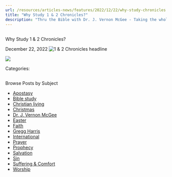 ```yaml
---
url: /resources/articles-news/features/2022/12/22/why-study-chronicles
title: "Why Study 1 & 2 Chronicles?"
description: "Thru the Bible with Dr. J. Vernon McGee - Taking the whole Word to the whole world"
---
```







## 
 Why Study 1 & 2 Chronicles?


December 22, 2022
![](https://www.ttb.org/images/default-source/why-study/1-2-chronicles-headline41415790-428f-43a7-9590-c5df945ce645.jpg?sfvrsn=5d9a1816_1 "1 & 2 Chronicles headline")




![](/images/default-source/why-study/ttb_2023-why-study-1-2-chroniclesaff9ca6d-acc0-45a5-8d2b-3ef7c1896462.jpg?sfvrsn=459a1816_1)

Categories: 









## 
 Browse Posts by Subject


* [Apostasy](/resources/articles-news/-in-tags/tags/Apostasy)
* [Bible study](/resources/articles-news/-in-tags/tags/Bible-study)
* [Christian living](/resources/articles-news/-in-tags/tags/Christian-living)
* [Christmas](/resources/articles-news/-in-tags/tags/Christmas)
* [Dr. J. Vernon McGee](/resources/articles-news/-in-tags/tags/Dr-J-Vernon-McGee)
* [Easter](/resources/articles-news/-in-tags/tags/easter)
* [Faith](/resources/articles-news/-in-tags/tags/Faith)
* [Gregg Harris](/resources/articles-news/-in-tags/tags/Gregg-Harris)
* [International](/resources/articles-news/-in-tags/tags/International)
* [Prayer](/resources/articles-news/-in-tags/tags/prayer)
* [Prophecy](/resources/articles-news/-in-tags/tags/Prophecy)
* [Salvation](/resources/articles-news/-in-tags/tags/Salvation)
* [Sin](/resources/articles-news/-in-tags/tags/sin)
* [Suffering & Comfort](/resources/articles-news/-in-tags/tags/Suffering-Comfort)
* [Worship](/resources/articles-news/-in-tags/tags/worship)






